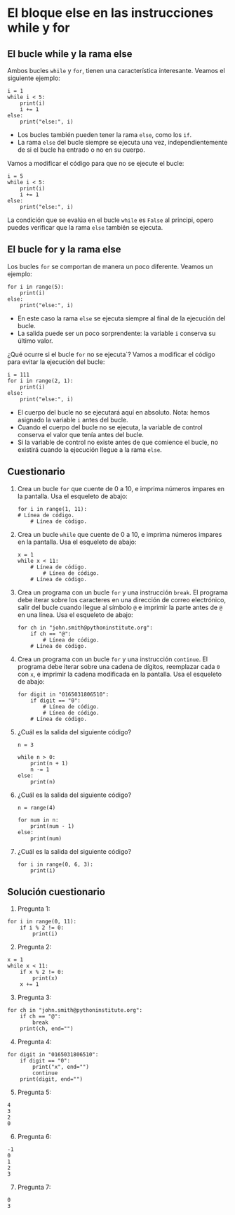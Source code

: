 # El bloque else en las instrucciones while y for

## El bucle while y la rama else

Ambos bucles `while` y `for`, tienen una característica interesante. Veamos el siguiente ejemplo:

```
i = 1
while i < 5:
    print(i)
    i += 1
else:
    print("else:", i)
```

* Los bucles también pueden tener la rama `else`, como los `if`.
* La rama `else` del bucle siempre se ejecuta una vez, independientemente de si el bucle ha entrado o no en su cuerpo.

Vamos a modificar el código para que no se ejecute el bucle:

```
i = 5
while i < 5:
    print(i)
    i += 1
else:
    print("else:", i)
```

La condición que se evalúa en el bucle `while` es `False` al principi, opero puedes verificar que la rama `else` también se ejecuta.

## El bucle for y la rama else

Los bucles `for` se comportan de manera un poco diferente. Veamos un ejemplo:

```
for i in range(5):
    print(i)
else:
    print("else:", i)
```

* En este caso la rama `else` se ejecuta siempre al final de la ejecución del bucle.
* La salida puede ser un poco sorprendente: la variable `i` conserva su último valor.


¿Qué ocurre si el bucle `for` no se ejecuta`? Vamos a modificar el código para evitar la ejecución del bucle:

```
i = 111
for i in range(2, 1):
    print(i)
else:
    print("else:", i)
```

* El cuerpo del bucle no se ejecutará aquí en absoluto. Nota: hemos asignado la variable `i` antes del bucle.
* Cuando el cuerpo del bucle no se ejecuta, la variable de control conserva el valor que tenía antes del bucle.
* Si la variable de control no existe antes de que comience el bucle, no existirá cuando la ejecución llegue a la rama `else`.

## Cuestionario

1. Crea un bucle `for` que cuente de 0 a 10, e imprima números impares en la pantalla. Usa el esqueleto de abajo: 

    ```
    for i in range(1, 11):
    # Línea de código.
        # Línea de código.
    ```

2. Crea un bucle `while` que cuente de 0 a 10, e imprima números impares en la pantalla. Usa el esqueleto de abajo:

    ```
    x = 1
    while x < 11:
        # Línea de código.
            # Línea de código.
        # Línea de código.   
    ```

3. Crea un programa con un bucle `for` y una instrucción `break`. El programa debe iterar sobre los caracteres en una dirección de correo electrónico, salir del bucle cuando llegue al símbolo `@` e imprimir la parte antes de `@` en una línea. Usa el esqueleto de abajo: 
    
    ```
    for ch in "john.smith@pythoninstitute.org":
        if ch == "@":
            # Línea de código.
        # Línea de código.
    ```

4. Crea un programa con un bucle `for` y una instrucción `continue`. El programa debe iterar sobre una cadena de dígitos, reemplazar cada `0` con `x`, e imprimir la cadena modificada en la pantalla. Usa el esqueleto de abajo:

    ```
    for digit in "0165031806510":
        if digit == "0":
            # Línea de código.
            # Línea de código.
        # Línea de código.    
    ```

5. ¿Cuál es la salida del siguiente código?

    ```
    n = 3

    while n > 0:
        print(n + 1)
        n -= 1
    else:
        print(n)
    ```

6. ¿Cuál es la salida del siguiente código?

    ```
    n = range(4)

    for num in n:
        print(num - 1)
    else:
        print(num)
    ```

7. ¿Cuál es la salida del siguiente código?

    ```
    for i in range(0, 6, 3):
        print(i)
    ```

## Solución cuestionario

1. Pregunta 1:

```
for i in range(0, 11):
    if i % 2 != 0:
        print(i)
```

2. Pregunta 2:

```
x = 1
while x < 11:
    if x % 2 != 0:
        print(x)
    x += 1
```

3. Pregunta 3:

```
for ch in "john.smith@pythoninstitute.org":
    if ch == "@":
        break
    print(ch, end="")
```

4. Pregunta 4:

```
for digit in "0165031806510":
    if digit == "0":
        print("x", end="")
        continue
    print(digit, end="")
```

5. Pregunta 5:

```
4
3
2
0
```
6. Pregunta 6:

```
-1
0
1
2
3
```

7. Pregunta 7:

```
0
3
```